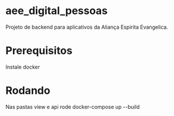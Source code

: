# aee_digital_pessoas

Projeto de backend para aplicativos da Aliança Espirita Evangelica.

# Prerequisitos

Instale docker

# Rodando

Nas pastas view e api rode docker-compose up --build

